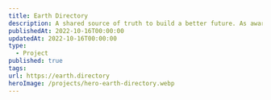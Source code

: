 ```yaml
---
title: Earth Directory
description: A shared source of truth to build a better future. As awareness of the climate crisis increases, so does the noise and origin of information. We are working to make a glossary of terms, agreements, companies, organizations and more.
publishedAt: 2022-10-16T00:00:00
updatedAt: 2022-10-16T00:00:00
type:
  - Project
published: true
tags: 
url: https://earth.directory
heroImage: /projects/hero-earth-directory.webp
---
```

